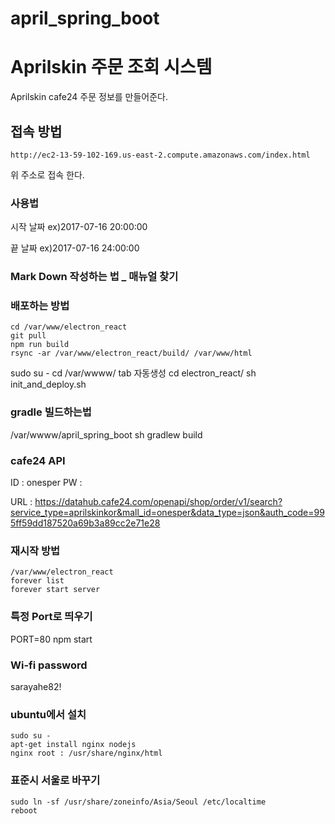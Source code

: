 # april_spring_boot
# Aprilskin 주문 조회 시스템
Aprilskin cafe24 주문 정보를 만들어준다.

## 접속 방법
```
http://ec2-13-59-102-169.us-east-2.compute.amazonaws.com/index.html
```
위 주소로 접속 한다.

### 사용법
시작 날짜 ex)2017-07-16 20:00:00

끝 날짜 ex)2017-07-16 24:00:00

### Mark Down 작성하는 법 _ 매뉴얼 찾기

### 배포하는 방법
```
cd /var/www/electron_react
git pull
npm run build
rsync -ar /var/www/electron_react/build/ /var/www/html

```
sudo su -
cd /var/wwww/ tab 자동생성
cd electron_react/
sh init_and_deploy.sh

### gradle 빌드하는법

/var/wwww/april_spring_boot
sh gradlew build

### cafe24 API
ID : onesper
PW :

URL :
https://datahub.cafe24.com/openapi/shop/order/v1/search?service_type=aprilskinkor&mall_id=onesper&data_type=json&auth_code=995ff59dd187520a69b3a89cc2e71e28


### 재시작 방법
```
/var/www/electron_react
forever list
forever start server
```

### 특정 Port로 띄우기
PORT=80 npm start

### Wi-fi password
sarayahe82!


### ubuntu에서 설치
```
sudo su -
apt-get install nginx nodejs
nginx root : /usr/share/nginx/html

```

### 표준시 서울로 바꾸기
```
sudo ln -sf /usr/share/zoneinfo/Asia/Seoul /etc/localtime
reboot
```
